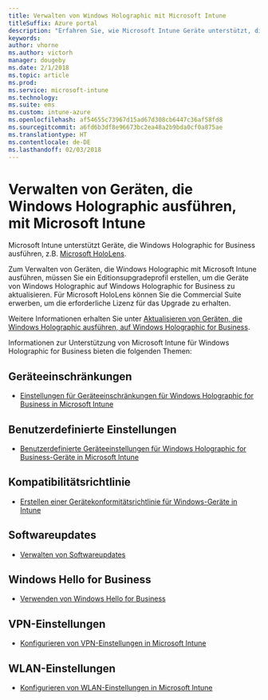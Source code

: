 ```yaml
---
title: Verwalten von Windows Holographic mit Microsoft Intune
titleSuffix: Azure portal
description: "Erfahren Sie, wie Microsoft Intune Geräte unterstützt, die Windows Holographic for Business ausführen"
keywords: 
author: vhorne
ms.author: victorh
manager: dougeby
ms.date: 2/1/2018
ms.topic: article
ms.prod: 
ms.service: microsoft-intune
ms.technology: 
ms.suite: ems
ms.custom: intune-azure
ms.openlocfilehash: af54655c73967d15ad67d308cb6447c36af58fd8
ms.sourcegitcommit: a6fd6b3df8e96673bc2ea48a2b9bda0cf0a875ae
ms.translationtype: HT
ms.contentlocale: de-DE
ms.lasthandoff: 02/03/2018
---
```

# <a name="manage-devices-running-windows-holographic-with-microsoft-intune"></a>Verwalten von Geräten, die Windows Holographic ausführen, mit Microsoft Intune


Microsoft Intune unterstützt Geräte, die Windows Holographic for Business ausführen, z.B. [Microsoft HoloLens](https://docs.microsoft.com/en-us/hololens/).

Zum Verwalten von Geräten, die Windows Holographic mit Microsoft Intune ausführen, müssen Sie ein Editionsupgradeprofil erstellen, um die Geräte von Windows Holographic auf Windows Holographic for Business zu aktualisieren. Für Microsoft HoloLens können Sie die Commercial Suite erwerben, um die erforderliche Lizenz für das Upgrade zu erhalten.

Weitere Informationen erhalten Sie unter [Aktualisieren von Geräten, die Windows Holographic ausführen, auf Windows Holographic for Business](holographic-upgrade.md).

Informationen zur Unterstützung von Microsoft Intune für Windows Holographic for Business bieten die folgenden Themen:

## <a name="device-restrictions"></a>Geräteeinschränkungen
- [Einstellungen für Geräteeinschränkungen für Windows Holographic for Business in Microsoft Intune](device-restrictions-windows-holographic.md)

## <a name="custom-settings"></a>Benutzerdefinierte Einstellungen
- [Benutzerdefinierte Geräteeinstellungen für Windows Holographic for Business-Geräte in Microsoft Intune](custom-settings-windows-holographic.md)

## <a name="compliance-policy"></a>Kompatibilitätsrichtlinie
- [Erstellen einer Gerätekonformitätsrichtlinie für Windows-Geräte in Intune](compliance-policy-create-windows.md)

## <a name="software-updates"></a>Softwareupdates
- [Verwalten von Softwareupdates](windows-update-for-business-configure.md)

## <a name="windows-hello-for-business"></a>Windows Hello for Business
- [Verwenden von Windows Hello for Business](windows-hello.md)

## <a name="vpn-settings"></a>VPN-Einstellungen
- [Konfigurieren von VPN-Einstellungen in Microsoft Intune](vpn-settings-configure.md)

## <a name="wi-fi-settings"></a>WLAN-Einstellungen
- [Konfigurieren von WLAN-Einstellungen in Microsoft Intune](wi-fi-settings-configure.md) 
 


